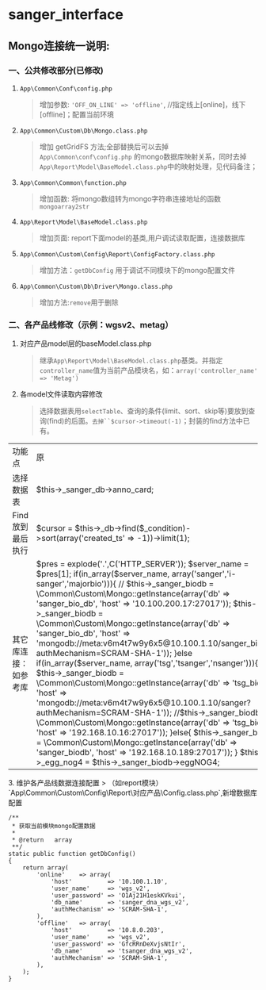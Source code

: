 # sanger_interface
## Mongo连接统一说明:

### 一、公共修改部分(已修改)
1. `App\Common\Conf\config.php`
    > 增加参数:  `'OFF_ON_LINE' => 'offline'`, //指定线上[online]，线下[offline]；配置当前环境

2. `App\Common\Custom\Db\Mongo.class.php`
    > 增加 getGridFS 方法;全部替换后可以去掉`App\Common\conf\config.php` 的mongo数据库映射关系，同时去掉`App\Report\Model\BaseModel.class.php`中的映射处理，见代码备注；

3. `App\Common\Common\function.php`
    > 增加函数: 将mongo数组转为mongo字符串连接地址的函数`mongoarray2str`

4. `App\Report\Model\BaseModel.class.php`
    > 增加页面: report下面model的基类,用户调试读取配置，连接数据库

5. `App\Common\Custom\Config\Report\ConfigFactory.class.php`
    > 增加方法：`getDbConfig` 用于调试不同模块下的mongo配置文件

6. `App\Common\Custom\Db\Driver\Mongo.class.php`
    > 增加方法:`remove`用于删除

### 二、各产品线修改（示例：wgsv2、metag）

1. 对应产品model层的baseModel.class.php
    > 继承`App\Report\Model\BaseModel.class.php`基类。并指定`controller_name`值为当前产品模块名，如：`array('controller_name' => 'Metag')`

2. 各model文件读取内容修改
    > 选择数据表用`selectTable`、查询的条件(limit、sort、skip等)要放到查询(find)的后面。`去掉``$cursor->timeout(-1)`；封装的find方法中已有。

<table>
<tr><td>功能点</td><td>原</td><td>现</td></tr>
<tr>
    <td>选择数据表</td>
    <td>
        $this->_sanger_db->anno_card;
    </td>
    <td>
        $this->_sanger_db->selectTable('anno_card');
    </td>
</tr>
<tr>
    <td>Find放到最后执行</td>
    <td>
        $cursor = $this->_db->find($_condition)->sort(array('created_ts' => -1))->limit(1);
    </td>
    <td>
        $cursor = $this->_db->sort(array('created_ts' => -1))->limit(1)->find($_condition);
    </td>
</tr>
<tr>
    <td>其它库连接：如参考库</td>
    <td>
        $pres = explode('.',C('HTTP_SERVER'));
        $server_name = $pres[1];
        if(in_array($server_name, array('sanger','i-sanger','majorbio'))){
            // $this->_sanger_biodb = \Common\Custom\Mongo::getInstance(array('db' => 'sanger_bio_db', 'host' => '10.100.200.17:27017'));
            $this->_sanger_biodb = \Common\Custom\Mongo::getInstance(array('db' => 'sanger_bio_db', 'host' => 'mongodb://meta:v6m4t7w9y6x5@10.100.1.10/sanger_biodb?authMechanism=SCRAM-SHA-1'));
        }else if(in_array($server_name, array('tsg','tsanger','nsanger'))){
            $this->_sanger_biodb = \Common\Custom\Mongo::getInstance(array('db' => 'tsg_biodb', 'host' => 'mongodb://meta:v6m4t7w9y6x5@10.100.1.10/sanger?authMechanism=SCRAM-SHA-1'));
            //$this->_sanger_biodb = \Common\Custom\Mongo::getInstance(array('db' => 'tsg_biodb', 'host' => '192.168.10.16:27017'));
        }else{
            $this->_sanger_biodb = \Common\Custom\Mongo::getInstance(array('db' => 'sanger_biodb', 'host' => '192.168.10.189:27017'));
        }
        $this->_egg_nog4 = $this->_sanger_biodb->eggNOG4;
    </td>
    <td>
        $db_config_params   = array('module_name' => MODULE_NAME, 'controller_name' => 'Bio','off_on_line' => C('OFF_ON_LINE'));
        $db_config          = \Common\Custom\Config\Report\ConfigFactory::getDbConfig($db_config_params);
        $host               = mongoarray2str($db_config);
        if (empty($host)) {
            echo '转化mongo数据库连接出错';
            exit;
        }
        $db_name = $this->getMongoDbNameByDbName($db_config['db_name']); //取mongodb库名
        $this->_sanger_biodb = \Common\Custom\Db\Mongo::getInstance(array('db' => $db_name, 'host' => $host));
        $this->_egg_nog4 = $this->_sanger_biodb->selectTable('eggNOG4');
    </td>
</tr>
</table>
3. 维护各产品线数据连接配置
    > （如report模块）`App\Common\Custom\Config\Report\对应产品\Config.class.php`,新增数据库配置
    
```
/**
 * 获取当前模块mongo配置数据
 *
 * @return   array
 **/
static public function getDbConfig()
{
    return array(
        'online'    => array(
            'host'          => '10.100.1.10',
            'user_name'     => 'wgs_v2',
            'user_password' => 'O1Aj21H1eskKVkui',
            'db_name'       => 'sanger_dna_wgs_v2',
            'authMechanism' => 'SCRAM-SHA-1',
        ),
        'offline'   => array(
            'host'          => '10.8.0.203',
            'user_name'     => 'wgs_v2',
            'user_password' => 'GfcRRnDeXvjsNtIr',
            'db_name'       => 'tsanger_dna_wgs_v2',
            'authMechanism' => 'SCRAM-SHA-1',
        ),
    );
} 
```